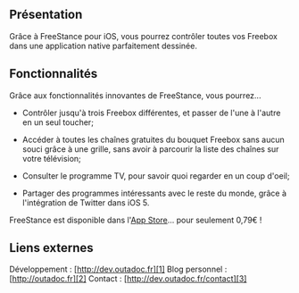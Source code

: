 Présentation
------------

Grâce à FreeStance pour iOS, vous pourrez contrôler toutes vos Freebox dans une application native parfaitement dessinée.

Fonctionnalités
---------------
Grâce aux fonctionnalités innovantes de FreeStance, vous pourrez...

* Contrôler jusqu'à trois Freebox différentes, et passer de l'une à l'autre en un seul toucher;

* Accéder à toutes les chaînes gratuites du bouquet Freebox sans aucun souci grâce à une grille, sans avoir à parcourir la liste des chaînes sur votre télévision;

* Consulter le programme TV, pour savoir quoi regarder en un coup d'oeil;

* Partager des programmes intéressants avec le reste du monde, grâce à l'intégration de Twitter dans iOS 5.

FreeStance est disponible dans l'[App Store][4]… pour seulement 0,79€ !  

Liens externes
-------
Développement : [http://dev.outadoc.fr][1]
Blog personnel : [http://outadoc.fr][2]
Contact : [http://dev.outadoc.fr/contact][3]

[1]: http://dev.outadoc.fr
[2]: http://outadoc.fr
[3]: http://dev.outadoc.fr/contact
[4]: http://www.apple.com/iphone/from-the-app-store/
